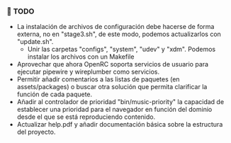### 🚧 **TODO**

- La instalación de archivos de configuración debe hacerse de forma externa, no en "stage3.sh", de este modo, podemos actualizarlos con "update.sh".
  - Unir las carpetas "configs", "system", "udev" y "xdm". Podemos instalar los archivos con un Makefile
- Aprovechar que ahora OpenRC soporta servicios de usuario para ejecutar pipewire y wireplumber como servicios.
- Permitir añadir comentarios a las listas de paquetes (en assets/packages) o buscar otra solución que permita clarificar la función de cada paquete.
- Añadir al controlador de prioridad "bin/music-priority" la capacidad de establecer una prioridad para el navegador en función del dominio desde el que se está reproduciendo contenido.
- Actualizar help.pdf y añadir documentación básica sobre la estructura del proyecto.
